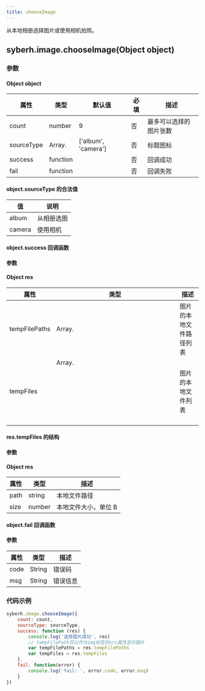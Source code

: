 ```yaml
---
title: chooseImage
---
```


从本地相册选择图片或使用相机拍照。

<!-- 支持`Promise` 使用。 -->


## syberh.image.chooseImage(Object object)
### 参数
#### Object object
| 属性     | 类型   | 默认值  |  必填 | 描述                         |
| ---------- | ------- | -------- | ---------------- | ----------------------------------
| count | number | 9 | 否 | 最多可以选择的图片张数 |
| sourceType | Array.<string> |  ['album', 'camera']  | 否 | 标题图标 |
| success | function |  |  否     | 回调成功      |
| fail   | function |  |  否     | 回调失败      |


#### object.sourceType 的合法值
| 值     | 说明    |       
| ---------- | ------- | 
| album | 从相册选图 |
| camera | 使用相机	 |


#### object.success 回调函数
#### 参数
#### Object res
| 属性 | 类型  | 描述 |
| -- | -- | -- |
| tempFilePaths | 	Array.<string>   | 图片的本地文件路径列表 |
| tempFiles     |   Array.<Object>   | 图片的本地文件列表 |


#### res.tempFiles 的结构
#### 参数
#### Object res
| 属性 | 类型  | 描述 |
| -- | -- | -- |
| path     | string | 本地文件路径 |
| size     | number | 本地文件大小，单位 B |

#### object.fail 回调函数
#### 参数
| 属性 | 类型  | 描述 |
| -- | -- | -- |
| code | String | 错误码 |
| msg | String  | 错误信息 |

### 代码示例
```javascript
syberh.image.chooseImage({
    count: count,
    sourceType: sourceType,
    success: function (res) {
        console.log('选择图片成功', res)
        // tempFilePath可以作为img标签的src属性显示图片
        var tempFilePaths = res.tempFilePaths
        var tempFiles = res.tempFiles
    },
    fail: function(error) {
        console.log('fail: ', error.code, error.msg)
    }
})
```